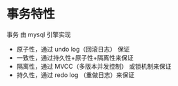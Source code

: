 # 事务特性
事务 由 mysql 引擎实现
- 原子性，通过 undo log（回滚日志） 保证
- 一致性，通过持久性+原子性+隔离性来保证
- 隔离性，通过 MVCC（多版本并发控制） 或锁机制来保证
- 持久性，通过 redo log （重做日志）来保证